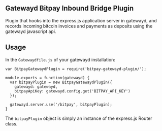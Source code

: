 ## Gatewayd Bitpay Inbound Bridge Plugin

Plugin that hooks into the express.js application server in gatewayd, and records incoming bitcoin invoices and payments as deposits using the gatewayd javascript api.

## Usage

In the `Gatewaydfile.js` of your gatewayd installation:

    var BitpayGatewaydPlugin = require('bitpay-gatewayd-plugin/');

    module.exports = function(gatewayd) {
      var bitpayPlugin = new BitpayGatewaydPlugin({
        gatewayd: gatewayd,
        bitpayApiKey: gatewayd.config.get('BITPAY_API_KEY')
      }); 

      gatewayd.server.use('/bitpay', bitpayPlugin);
    }

The `bitpayPlugin` object is simply an instance of the express.js Router class.

